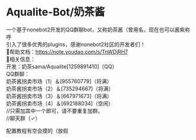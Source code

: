 ﻿# Aqualite-Bot/奶茶酱
一个基于nonebot2开发的QQ群聊bot，又称奶茶酱（曾用名，现在也可以酱紫称呼  
引入了很多优秀的plugins，感谢nonebot2社区的开发者们！  
🌟帮助文档：https://note.youdao.com/s/TnWDjRH7  
🤯相关信息：  
开发：奶茶sama/Aqualite[1259891410]（QQ）  
QQ群聊：  
奶茶酱拐卖市场（1）＆[955760779]（将满）  
奶茶酱拐卖市场（2）＆[735294667]（将满）  
奶茶酱拐卖市场（3）＆[667971673]（将满）  
奶茶酱拐卖市场（4）＆[692188034]（空闲）  
//只需加其中一个即可，请不要重复加群。  
//聊天群（✓）  

配置教程有空会摸的（放假

